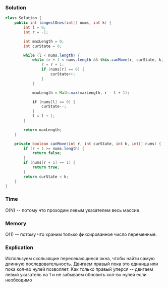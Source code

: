 ### Solution
```java
class Solution {
    public int longestOnes(int[] nums, int k) {
        int l = 0;
        int r = -1;

        int maxLength = 0;
        int curState = 0;

        while (l < nums.length) {
            while (r + 1 < nums.length && this.canMove(r, curState, k, nums)) {
                r = r + 1;
                if (nums[r] == 0) {
                    curState++;
                }
            }

            maxLength = Math.max(maxLength, r - l + 1);

            if (nums[l] == 0) {
                curState--;
            }
            l = l + 1;
        }

        return maxLength;
    }

    private boolean canMove(int r, int curState, int k, int[] nums) {
        if (r + 1 >= nums.length) {
            return false;
        }
        if (nums[r + 1] == 1) {
            return true;
        }
        return curState < k;
    }
}
```
### Time
O(N) -- потому что проходим левым указателем весь массив
### Memory
O(1) -- потому что храним только фиксированное число переменные.
### Explication
Используем скользящие пересекающиеся окна, чтобы найти самую длинную последовательность.
Двигаем правый пока это единица или пока кол-во нулей позволяет.
Как только правый уперся -- двигаем левый указатель на 1 и не забываем обновить кол-во нулей если необходимо
